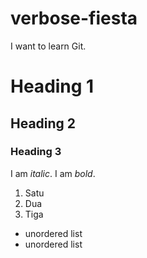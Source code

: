 # verbose-fiesta
I want to learn Git.

# Heading 1
## Heading 2
### Heading 3

I am _italic_. I am *bold*.

1. Satu
2. Dua
3. Tiga

- unordered list
- unordered list